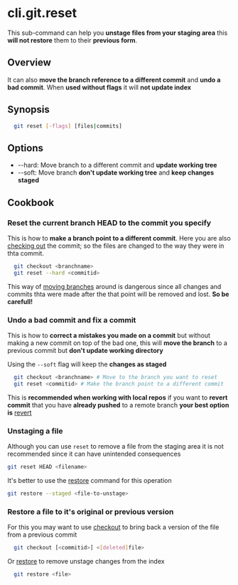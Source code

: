 # cli.git.reset

This sub-command can help you **unstage files from your staging area** this
**will not restore** them to their **previous form**.

## Overview

It can also **move the branch reference to a different commit** and **undo a
bad commit**. When **used without flags** it will **not update index**

## Synopsis

```sh
  git reset [-flags] [files|commits]
```

## Options

- --hard: Move branch to a different commit and **update working tree**
- --soft: Move branch **don't update working tree** and **keep changes staged**

## Cookbook

### Reset the current branch HEAD to the commit you specify

This is how to **make a branch point to a different commit**. Here you are also
[checking out](./it3j.md) the commit; so the files are changed to the way
they were in thta commit.

```sh
  git checkout <branchname>
  git reset --hard <commitid>
```

This way of [moving branches](./j4in.md) around is dangerous since all changes
and commits thta were made after the that point will be removed and lost. **So
be carefull!**

### Undo a bad commit and fix a commit

This is how to **correct a mistakes you made on a commit** but without making a
new commit on top of the bad one, this will **move the branch** to a previous
commit but **don't update working directory**

Using the `--soft` flag will keep the **changes as staged**

```sh
  git checkout <branchname> # Move to the branch you want to reset
  git reset <commitid> # Make the branch point to a different commit
```

This is **recommended when working with local repos** if you want to **revert
commit** that you have **already pushed** to a remote branch **your best option
is** [revert](./36re.md)

### Unstaging a file

Although you can use `reset` to remove a file from the staging area
it is not recommended since it can have unintended consequences

```sh
git reset HEAD <filename>
```

It's better to use the [restore](./8m7k.md) command for this operation

```sh
git restore --staged <file-to-unstage>
```

### Restore a file to it's original or previous version

For this you may want to use [checkout](./it3j.md) to bring back a version of
the file from a previous commit 

```sh
  git checkout [<commitid>] <[deleted]file>
```

Or [restore](./8m7k.md) to remove unstage changes from the index

```sh
  git restore <file>
```

